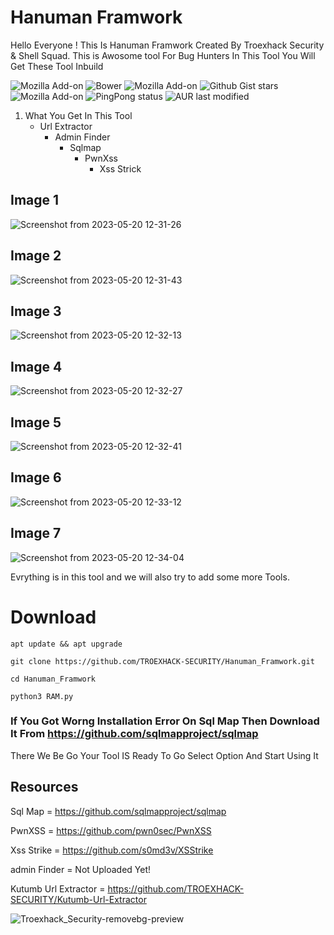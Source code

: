 # Hanuman Framwork

Hello Everyone ! This Is Hanuman Framwork Created By Troexhack Security & Shell Squad. This is Awosome tool For Bug Hunters In This Tool You Will Get These Tool Inbuild


![Mozilla Add-on](https://img.shields.io/amo/users/Trojan?style=plastic)   ![Bower](https://img.shields.io/bower/l/o?style=plastic)  ![Mozilla Add-on](https://img.shields.io/amo/stars/rat?style=plastic)  ![Github Gist stars](https://img.shields.io/github/gist/stars/47a4d00457a92aa426dbd48a18776322?style=social)   ![Mozilla Add-on](https://img.shields.io/amo/v/trojan?style=plastic)   ![PingPong status](https://img.shields.io/pingpong/status/sp_2e80bc00b6054faeb2b87e2464be337e)     ![AUR last modified](https://img.shields.io/aur/last-modified/google-chrome?style=plastic)   


1.   What You Get In This Tool
     - Url Extractor
       - Admin Finder
         - Sqlmap
           - PwnXss
             - Xss Strick 


## Image 1
![Screenshot from 2023-05-20 12-31-26](https://github.com/TROEXHACK-SECURITY/Hanuman_Framwork/assets/85324003/169f7646-0cf5-4110-8b8b-a5ddc832a686)

## Image 2
![Screenshot from 2023-05-20 12-31-43](https://github.com/TROEXHACK-SECURITY/Hanuman_Framwork/assets/85324003/fbb25615-573a-4414-9487-82d0df927d87)

## Image 3
![Screenshot from 2023-05-20 12-32-13](https://github.com/TROEXHACK-SECURITY/Hanuman_Framwork/assets/85324003/ce3c93d0-a7b5-4897-b42f-cb186de2e46f)

## Image 4
![Screenshot from 2023-05-20 12-32-27](https://github.com/TROEXHACK-SECURITY/Hanuman_Framwork/assets/85324003/2cb48205-2237-41e3-88e5-271a052e3e3f)

## Image 5
![Screenshot from 2023-05-20 12-32-41](https://github.com/TROEXHACK-SECURITY/Hanuman_Framwork/assets/85324003/586ca932-98e1-4020-bf02-91c278a53b73)

## Image 6
![Screenshot from 2023-05-20 12-33-12](https://github.com/TROEXHACK-SECURITY/Hanuman_Framwork/assets/85324003/7a3ffbbf-30de-4d41-9b94-2630e3361116)

## Image 7
![Screenshot from 2023-05-20 12-34-04](https://github.com/TROEXHACK-SECURITY/Hanuman_Framwork/assets/85324003/1cd3a26c-e15d-4fea-9d0c-c5192f985fb5)

Evrything is in this tool and we will also try to add some more Tools.

# Download 
`apt update && apt upgrade`

`git clone https://github.com/TROEXHACK-SECURITY/Hanuman_Framwork.git`

`cd Hanuman_Framwork`

`python3 RAM.py`

### If You Got Worng Installation Error On Sql Map Then Download It From https://github.com/sqlmapproject/sqlmap

There We Be Go Your Tool IS Ready To Go Select Option And Start Using It

## Resources

Sql Map = https://github.com/sqlmapproject/sqlmap

PwnXSS = https://github.com/pwn0sec/PwnXSS

Xss Strike = https://github.com/s0md3v/XSStrike

admin Finder = Not Uploaded Yet!

Kutumb Url Extractor = https://github.com/TROEXHACK-SECURITY/Kutumb-Url-Extractor

![Troexhack_Security-removebg-preview](https://github.com/TROEXHACK-SECURITY/Hanuman_Framwork/assets/85324003/d05da3f5-39a9-48e8-8c06-61c41cb9c685)
